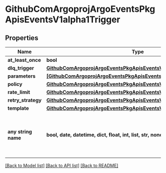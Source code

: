 # GithubComArgoprojArgoEventsPkgApisEventsV1alpha1Trigger


## Properties
Name | Type | Description | Notes
------------ | ------------- | ------------- | -------------
**at_least_once** | **bool** |  | [optional] 
**dlq_trigger** | [**GithubComArgoprojArgoEventsPkgApisEventsV1alpha1Trigger**](GithubComArgoprojArgoEventsPkgApisEventsV1alpha1Trigger.md) |  | [optional] 
**parameters** | [**[GithubComArgoprojArgoEventsPkgApisEventsV1alpha1TriggerParameter]**](GithubComArgoprojArgoEventsPkgApisEventsV1alpha1TriggerParameter.md) |  | [optional] 
**policy** | [**GithubComArgoprojArgoEventsPkgApisEventsV1alpha1TriggerPolicy**](GithubComArgoprojArgoEventsPkgApisEventsV1alpha1TriggerPolicy.md) |  | [optional] 
**rate_limit** | [**GithubComArgoprojArgoEventsPkgApisEventsV1alpha1RateLimit**](GithubComArgoprojArgoEventsPkgApisEventsV1alpha1RateLimit.md) |  | [optional] 
**retry_strategy** | [**GithubComArgoprojArgoEventsPkgApisEventsV1alpha1Backoff**](GithubComArgoprojArgoEventsPkgApisEventsV1alpha1Backoff.md) |  | [optional] 
**template** | [**GithubComArgoprojArgoEventsPkgApisEventsV1alpha1TriggerTemplate**](GithubComArgoprojArgoEventsPkgApisEventsV1alpha1TriggerTemplate.md) |  | [optional] 
**any string name** | **bool, date, datetime, dict, float, int, list, str, none_type** | any string name can be used but the value must be the correct type | [optional]

[[Back to Model list]](../README.md#documentation-for-models) [[Back to API list]](../README.md#documentation-for-api-endpoints) [[Back to README]](../README.md)


